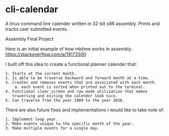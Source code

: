 # cli-calendar
A linux command line calender written in 32-bit x86 assembly. Prints and tracks user submitted events.

Assembly Final Project

Here is an initial example of how mktime works in assembly:
https://stackoverflow.com/a/19172500

I built off this idea to create a functional planner calender that:

	1. Starts at the current month.
	2. Is able to be traverse backward and forward month at a time.
	3. Creates and removes events that are associated with each month.
		a. each event is sorted when printed out to the terminal.
	4. Functional clear_screen and raw_mode utilization that makes
	   traversing and exiting the calender look nice.
	5. Can traverse from the year 1909 to the year 2038.

There are also future fixes and implementations I would like to take note of:

	1. Implement leap year.
	2. Make events unique to the specific month of the year.
	3. Make multiple events for a single day.
